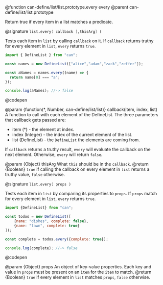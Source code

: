 @function can-define/list/list.prototype.every every
@parent can-define/list/list.prototype

Return true if every item in a list matches a predicate.

@signature `list.every( callback [,thisArg] )`

  Tests each item in `list` by calling `callback` on it.  If `callback` returns truthy for every 
  element in `list`, `every` returns `true`.

  ```js
  import { DefineList } from "can";

  const names = new DefineList(["alice","adam","zack","zeffer"]);

  const aNames = names.every((name) => {
    return name[0] === "a";
  });

  console.log(aNames); //-> false
  ```
  @codepen

  @param  {function(*, Number, can-define/list/list)} callback(item, index, list) A
  function to call with each element of the DefineList. The three parameters that callback gets passed are:
   - item (*) - the element at index.
   - index (Integer) - the index of the current element of the list.
   - list (DefineList) - the `DefineList` the elements are coming from.

  If `callback` returns a truthy result, `every` will evaluate the callback on the next element.  Otherwise, `every`
  will return `false`.

  @param  {Object}  thisArg  What `this` should be in the `callback`.
  @return {Boolean} `true` if calling the callback on every element in `list` returns a truthy value, `false` otherwise.

@signature `list.every( props )`

  Tests each item in `list` by comparing its properties to `props`.  If `props` match for every element in
  `list`, `every` returns `true`.

  ```js
  import {DefineList} from "can";

  const todos = new DefineList([
      {name: "dishes", complete: false},
      {name: "lawn", complete: true}
  ]);

  const complete = todos.every({complete: true});

  console.log(complete); //-> false
  ```
  @codepen

  @param  {Object}  props An object of key-value properties.  Each key and value in
  `props` must be present on an `item` for the `item` to match.
  @return {Boolean} `true` if every element in `list` matches `props`, `false` otherwise.

